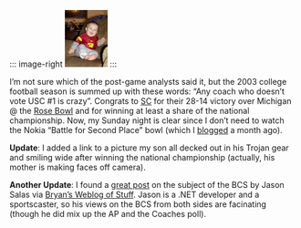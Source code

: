 ::: image-right
[![](https://raw.githubusercontent.com/devhawk/devhawk.github.io/master/images/blog/20040101-national-champions/PatrickTrojan_thumbnail.JPG)](https://raw.githubusercontent.com/devhawk/devhawk.github.io/master/images/blog/20040101-national-champions/PatrickTrojan.JPG)
:::

I’m not sure which of the post-game analysts said it, but the 2003
college football season is summed up with these words: “Any coach who
doesn’t vote USC \#1 is crazy”. Congrats to
[SC](http://uscfootball.com/) for their 28-14 victory over Michigan @
the [Rose Bowl](http://sports.espn.go.com/ncf/bowls03/bowl?game=rose)
and for winning at least a share of the national championship. Now, my
Sunday night is clear since I don’t need to watch the Nokia “Battle for
Second Place” bowl (which I
[blogged](http://devhawk.net/2003/12/09/to-err-is-human/)
a month ago). 

**Update**: I added a link to a picture my son all decked out in his Trojan
gear and smiling wide after winning the national championship (actually,
his mother is making faces off camera).

**Another Update**: I found a [great
post](http://weblogs.asp.net/jasonsalas/archive/2004/01/06/47798.aspx)
on the subject of the BCS by Jason Salas via [Bryan’s Weblog of
Stuff](http://bryan.daneman.org/?entryID=550). Jason is a .NET developer
and a sportscaster, so his views on the BCS from both sides are
facinating (though he did mix up the AP and the Coaches poll).
